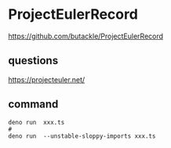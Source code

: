 # ProjectEulerRecord

https://github.com/butackle/ProjectEulerRecord

## questions

https://projecteuler.net/

## command

```shell
deno run  xxx.ts
# 
deno run  --unstable-sloppy-imports xxx.ts
```